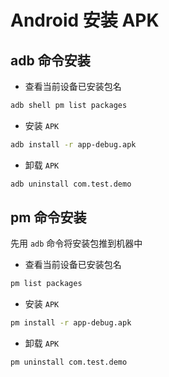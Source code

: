 # Android 安装 APK


## adb 命令安装

- 查看当前设备已安装包名

```bash
adb shell pm list packages
```

- 安装 `APK`

```bash
adb install -r app-debug.apk
```

- 卸载 `APK`

```bash
adb uninstall com.test.demo
```

## pm 命令安装

先用 `adb` 命令将安装包推到机器中

- 查看当前设备已安装包名

```bash
pm list packages
```

- 安装 `APK`

```bash
pm install -r app-debug.apk
```

- 卸载 `APK`

```bash
pm uninstall com.test.demo
```


